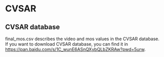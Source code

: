 # CVSAR
## CVSAR database
final_mos.csv describes the video and mos values in the CVSAR database.
If you want to download CVSAR database, you can find it in https://pan.baidu.com/s/1C_wunE6ASnQXybQLbZKRAw?pwd=5urw.
